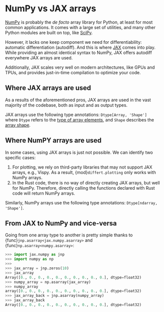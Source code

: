 # NumPy vs JAX arrays

[NumPy](https://numpy.org/)
is probably the *de facto* array library for Python, at least
for most common applications. It comes with a large set of utilities,
and many other Python modules are built on top, like
[SciPy](https://scipy.org/).

However, it lacks one keep component we need for differentiability:
automatic differentiation (autodiff). And this is where
[JAX](https://github.com/google/jax) comes into play. While providing
an almost identical syntax to NumPy, JAX offers autodiff everywhere
JAX arrays are used.

Additionally, JAX scales very well on modern architectures, like GPUs and TPUs,
and provides just-in-time compilation to optimize your code.

## Where JAX arrays are used

As a results of the aforementioned pros, JAX arrays are used in the vast
majority of the codebase, both as input and as output types.

JAX arrays use the following type annotations:
`Dtype[Array, 'Shape']` where `Dtype` refers
to the
[type of array elements](https://docs.kidger.site/jaxtyping/api/array/#dtype),
and `Shape` describes
the [array shape](https://docs.kidger.site/jaxtyping/api/array/#shape).

## Where NumPY arrays are used

In some cases, using JAX arrays is just not possible.
We can identify two specific cases:

1. For plotting, we rely on third-party libraries that
   may not support JAX arrays, e.g., Vispy. As a result,
   {mod}`differt.plotting` only works with NumPy arrays.
2. In the Rust code, there is no way of directly creating JAX
   arrays, but well for NumPy. Therefore, directly calling the functions
   declared with Rust code will return NumPy arrays.

Similarly, NumPy arrays use the following type annotations:
`Dtype[ndarray, 'Shape']`.

## From JAX to NumPy and vice-versa

Going from one array type to another is pretty simple thanks
to {func}`jnp.asarray<jax.numpy.asarray>` and {func}`np.asarray<numpy.asarray>`:

```python
>>> import jax.numpy as jnp
>>> import numpy as np
>>>
>>> jax_array = jnp.zeros(10)
>>> jax_array
Array([0., 0., 0., 0., 0., 0., 0., 0., 0., 0.], dtype=float32)
>>> numpy_array = np.asarray(jax_array)
>>> numpy_array
array([0., 0., 0., 0., 0., 0., 0., 0., 0., 0.], dtype=float32)
>>> jax_array_back = jnp.asarray(numpy_array)
>>> jax_array_back
Array([0., 0., 0., 0., 0., 0., 0., 0., 0., 0.], dtype=float32)

```
